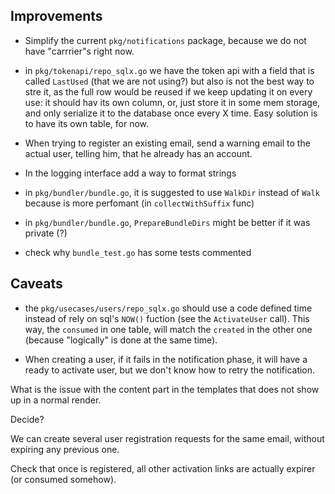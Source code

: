 Improvements
------------

- Simplify the current `pkg/notifications` package, because we do not
    have "carrrier"s right now.

- in `pkg/tokenapi/repo_sqlx.go` we have the token api with a field that
    is called `LastUsed` (that we are not using?) but also is not
    the best way to stre it, as the full row would be reused if we
    keep updating it on every use: it should hav its own column, or,
    just store it in some mem storage, and only serialize it to the
    database once every X time. Easy solution is to have its own table,
    for now.

- When trying to register an existing email, send a warning email to
  the actual user, telling him, that he already has an account.

- In the logging interface add a way to format strings

- in `pkg/bundler/bundle.go`, it is suggested to use `WalkDir` instead
    of `Walk` because is more perfomant (in `collectWithSuffix` func)

- in `pkg/bundler/bundle.go`, `PrepareBundleDirs` might be better if
    it was private (?)

- check why `bundle_test.go` has some tests commented

Caveats
-------
- the `pkg/usecases/users/repo_sqlx.go` should use a code defined time
    instead of rely on sql's `NOW()` fuction (see the `ActivateUser` call).
    This way, the `consumed` in one table, will match the `created` in
    the other one (because "logically" is done at the same time).

- When creating a user, if it fails in the notification phase, it will have
a ready to activate user, but we don't know how to retry the notification.


What is the issue with the content part in the templates that does not
show up in a normal render.

Decide?

We can create several user registration requests for the same email,
without expiring any previous one.

Check that once is registered, all other activation links are actually
expirer (or consumed somehow).
